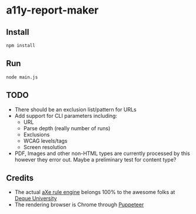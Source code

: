 # a11y-report-maker

## Install
    npm install

## Run
    node main.js

## TODO
 * There should be an exclusion list/pattern for URLs
 * Add support for CLI parameters including:
   * URL
   * Parse depth (really number of runs)
   * Exclusions
   * WCAG levels/tags
   * Screen resolution
 * PDF, Images and other non-HTML types are currently processed by this however they error out. Maybe a preliminary test for content type?

## Credits
 * The actual [aXe rule engine](https://github.com/dequelabs/axe-core) belongs 100% to the awesome folks at [Deque University](https://dequeuniversity.com/)
 * The rendering browser is Chrome through [Puppeteer](https://github.com/GoogleChrome/puppeteer/)
